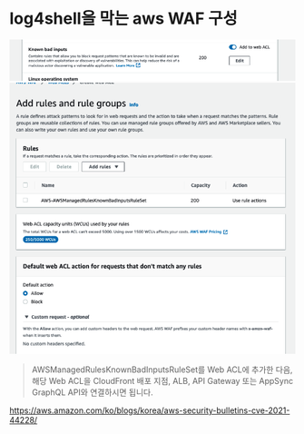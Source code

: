 # log4shell을 막는 aws WAF 구성

![](<./image/스크린샷 2023-07-31 오전 8.10.42.png>)
![](<./image/스크린샷 2023-07-31 오전 8.14.13.png>)

> AWSManagedRulesKnownBadInputsRuleSet를 Web ACL에 추가한 다음,  해당 Web ACL을 CloudFront 배포 지점, ALB, API Gateway 또는 AppSync GraphQL API와 연결하시면 됩니다.

https://aws.amazon.com/ko/blogs/korea/aws-security-bulletins-cve-2021-44228/